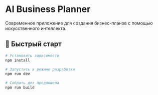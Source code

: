 # AI Business Planner

Современное приложение для создания бизнес-планов с помощью искусственного интеллекта.

## 🚀 Быстрый старт

```bash
# Установить зависимости
npm install

# Запустить в режиме разработки
npm run dev

# Собрать для продакшена
npm run build